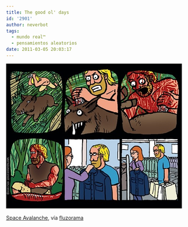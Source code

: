 ```yaml
---
title: The good ol' days
id: '2901'
author: neverbot
tags:
  - mundo real™
  - pensamientos aleatorios
date: 2011-03-05 20:03:17
---
```


![201103052002.jpg](./the-good-ol-days/201103052002.jpg)

[Space Avalanche](http://www.spaceavalanche.com/2011/03/02/the-good-ol-days/), vía [fluzorama](http://fluzo.tumblr.com/post/3598778841/olddays)